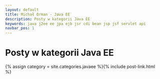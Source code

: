 ```yaml
---
layout: default
title: Michał Orman - Java EE
description: Posty w kategorii Java EE
keywords: java j2ee ee jpa ejb jsr cdi bean jsp jsf servlet api
navbar_pos: 1
---
```

# Posty w kategorii Java EE
{% assign category = site.categories.javaee %}{% include post-link.html %}